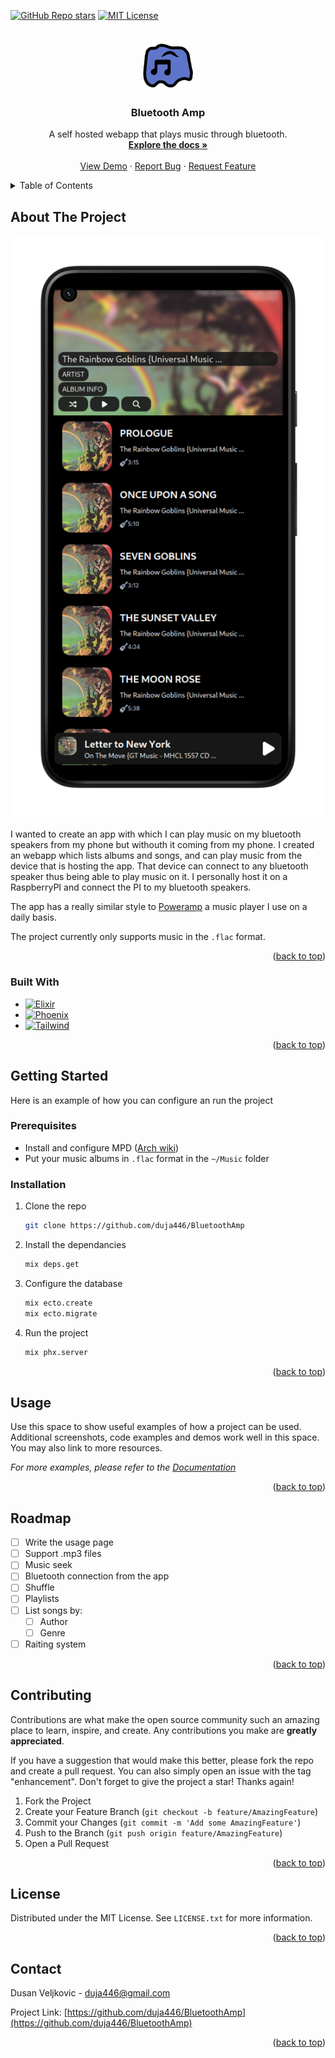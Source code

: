<a name="readme-top"></a>

<!-- PROJECT SHIELDS -->
[![GitHub Repo stars][stars-shield]][stars-url]
[![MIT License][license-shield]][license-url]


<!-- PROJECT LOGO -->
<br />
<div align="center">
  <a href="https://github.com/duja446/BluetoothAmp">
    <img src="images/logo.png" alt="Logo" width="80" height="80">
  </a>

<h3 align="center">Bluetooth Amp</h3>

  <p align="center">
    A self hosted webapp that plays music through bluetooth.
    <br />
    <a href="https://github.com/duja446/BluetoothAmp"><strong>Explore the docs »</strong></a>
    <br />
    <br />
    <a href="https://github.com/duja446/BluetoothAmp">View Demo</a>
    ·
    <a href="https://github.com/duja446/BluetoothAmp/issues">Report Bug</a>
    ·
    <a href="https://github.com/duja446/BluetoothAmp/issues">Request Feature</a>
  </p>
</div>



<!-- TABLE OF CONTENTS -->
<details>
  <summary>Table of Contents</summary>
  <ol>
    <li>
      <a href="#about-the-project">About The Project</a>
      <ul>
        <li><a href="#built-with">Built With</a></li>
      </ul>
    </li>
    <li>
      <a href="#getting-started">Getting Started</a>
      <ul>
        <li><a href="#prerequisites">Prerequisites</a></li>
        <li><a href="#installation">Installation</a></li>
      </ul>
    </li>
    <li><a href="#usage">Usage</a></li>
    <li><a href="#roadmap">Roadmap</a></li>
    <li><a href="#contributing">Contributing</a></li>
    <li><a href="#license">License</a></li>
    <li><a href="#contact">Contact</a></li>
    <li><a href="#acknowledgments">Acknowledgments</a></li>
  </ol>
</details>



<!-- ABOUT THE PROJECT -->
## About The Project

[![Bluetooth Amp Screen Shot][product-screenshot]](https://example.com)

I wanted to create an app with which I can play music on my bluetooth speakers from my phone but withouth it coming from my phone. I created an webapp which lists albums and songs, and can play music from the device that is hosting the app. That device can connect to any bluetooth speaker thus being able to play music on it. I personally host it on a RaspberryPI and connect the PI to my bluetooth speakers.

The app has a really similar style to [Poweramp](https://powerampapp.com/) a music player I use on a daily basis.

The project currently only supports music in the `.flac` format.
<p align="right">(<a href="#readme-top">back to top</a>)</p>



### Built With

* [![Elixir][Elixir]][Elixir-url]
* [![Phoenix][Phoenix]][Phoenix-url]
* [![Tailwind][Tailwind]][Tailwind-url]

<p align="right">(<a href="#readme-top">back to top</a>)</p>



<!-- GETTING STARTED -->
## Getting Started

Here is an example of how you can configure an run the project

### Prerequisites

* Install and configure MPD ([Arch wiki](https://wiki.archlinux.org/title/Music_Player_Daemon))
* Put your music albums in `.flac` format in the `~/Music` folder 

### Installation

1. Clone the repo
    ```sh
    git clone https://github.com/duja446/BluetoothAmp
    ```
2. Install the dependancies 
    ```sh
    mix deps.get
    ```
3. Configure the database
    ```sh
    mix ecto.create
    mix ecto.migrate
    ```
4. Run the project
    ```sh
    mix phx.server
    ```

<p align="right">(<a href="#readme-top">back to top</a>)</p>


<!-- USAGE EXAMPLES -->
## Usage

Use this space to show useful examples of how a project can be used. Additional screenshots, code examples and demos work well in this space. You may also link to more resources.

_For more examples, please refer to the [Documentation](https://example.com)_

<p align="right">(<a href="#readme-top">back to top</a>)</p>



<!-- ROADMAP -->
## Roadmap

- [ ] Write the usage page
- [ ] Support .mp3 files
- [ ] Music seek
- [ ] Bluetooth connection from the app
- [ ] Shuffle
- [ ] Playlists
- [ ] List songs by:
    - [ ] Author
    - [ ] Genre
- [ ] Raiting system

<p align="right">(<a href="#readme-top">back to top</a>)</p>


<!-- CONTRIBUTING -->
## Contributing

Contributions are what make the open source community such an amazing place to learn, inspire, and create. Any contributions you make are **greatly appreciated**.

If you have a suggestion that would make this better, please fork the repo and create a pull request. You can also simply open an issue with the tag "enhancement".
Don't forget to give the project a star! Thanks again!

1. Fork the Project
2. Create your Feature Branch (`git checkout -b feature/AmazingFeature`)
3. Commit your Changes (`git commit -m 'Add some AmazingFeature'`)
4. Push to the Branch (`git push origin feature/AmazingFeature`)
5. Open a Pull Request

<p align="right">(<a href="#readme-top">back to top</a>)</p>



<!-- LICENSE -->
## License

Distributed under the MIT License. See `LICENSE.txt` for more information.

<p align="right">(<a href="#readme-top">back to top</a>)</p>



<!-- CONTACT -->
## Contact

Dusan Veljkovic - duja446@gmail.com

Project Link: [https://github.com/duja446/BluetoothAmp](https://github.com/duja446/BluetoothAmp)

<p align="right">(<a href="#readme-top">back to top</a>)</p>


<!-- MARKDOWN LINKS & IMAGES -->
<!-- https://www.markdownguide.org/basic-syntax/#reference-style-links -->
[stars-shield]: https://img.shields.io/github/stars/duja446/BluetoothAmp.svg?style=for-the-badge
[stars-url]: https://github.com/duja446/duja446/stargazers
[license-shield]: https://img.shields.io/github/license/duja446/BluetoothAmp.svg?style=for-the-badge
[license-url]: https://github.com/duja446/BluetoothAmp/blob/master/LICENSE.txt
[product-screenshot]: images/screenshot.png

[Elixir]: https://img.shields.io/badge/elixir-%234B275F.svg?style=for-the-badge&logo=elixir&logoColor=white
[Elixir-url]: https://elixir-lang.org/
[Phoenix]: https://img.shields.io/badge/Phoenix_Framework-000000?style=for-the-badge&logo=phoenix-framework&logoColor=white&color=%23ff6f61
[Phoenix-url]: https://www.phoenixframework.org/
[Tailwind]: https://img.shields.io/badge/tailwindcss-%2338B2AC.svg?style=for-the-badge&logo=tailwind-css&logoColor=white
[Tailwind-url]: https://tailwindcss.com/

